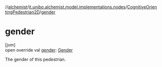 //[alchemist](../../../index.md)/[it.unibo.alchemist.model.implementations.nodes](../index.md)/[CognitiveOrientingPedestrian2D](index.md)/[gender](gender.md)

# gender

[jvm]\
open override val [gender](gender.md): [Gender](../../it.unibo.alchemist.model.cognitiveagents.impact.individual/-gender/index.md)

The gender of this pedestrian.
